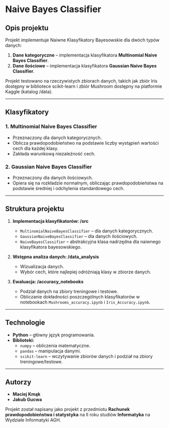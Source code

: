 # Naive Bayes Classifier

## Opis projektu
Projekt implementuje Naiwne Klasyfikatory Bayesowskie dla dwóch typów danych:
1. **Dane kategoryczne** – implementacja klasyfikatora **Multinomial Naive Bayes Classifier**.
2. **Dane ilościowe** – implementacja klasyfikatora **Gaussian Naive Bayes Classifier**.

Projekt testowano na rzeczywistych zbiorach danych, takich jak zbiór Iris dostępny w bibliotece scikit-learn i zbiór Mushroom dostępny na platformie Kaggle (katalog /data).

---

## Klasyfikatory
### 1. Multinomial Naive Bayes Classifier
- Przeznaczony dla danych kategorycznych.
- Oblicza prawdopodobieństwo na podstawie liczby wystąpień wartości cech dla każdej klasy.
- Zakłada warunkową niezależność cech.

### 2. Gaussian Naive Bayes Classifier
- Przeznaczony dla danych ilościowych.
- Opiera się na rozkładzie normalnym, obliczając prawdopodobieństwa na podstawie średniej i odchylenia standardowego cech.

---

## Struktura projektu
1. **Implementacja klasyfikatorów: /src**
   - `MultinomialNaiveBayesClassifier` – dla danych kategorycznych.
   - `GaussianNaiveBayesClassifier` – dla danych ilościowych.
   - `NaiveBayesClassifier` – abstrakcyjna klasa nadrzędna dla naiwnego klasyfikatora bayesowskiego.

2. **Wstępna analiza danych: /data_analysis**
   - Wizualizacja danych.
   - Wybór cech, które najlepiej odróżniają klasy w zbiorze danych.

3. **Ewaluacja: /accuracy_notebooks**
   - Podział danych na zbiory treningowe i testowe.
   - Obliczanie dokładności poszczególnych klasyfikatorów w notebookach `Mushrooms_accuracy.ipynb` i `Iris_Accuracy.ipynb`.

---

## Technologie
- **Python** – główny język programowania.
- **Biblioteki:**
  - `numpy` – obliczenia matematyczne.
  - `pandas` – manipulacja danymi.
  - `scikit-learn` – wczytywanie zbiorów danych i podział na zbiory treningowe/testowe.

---

## Autorzy
- **Maciej Kmąk**
- **Jakub Gucwa**

Projekt został napisany jako projekt z przedmiotu **Rachunek prawdopodobieństwa i statystyka** na II roku studiów **Informatyka** na Wydziale Informatyki AGH.
